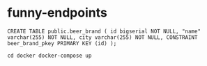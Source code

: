 # funny-endpoints

`CREATE TABLE public.beer_brand (
	id bigserial NOT NULL,
	"name" varchar(255) NOT NULL,
	city varchar(255) NOT NULL,
	CONSTRAINT beer_brand_pkey PRIMARY KEY (id)
);`

`cd docker
docker-compose up
`


